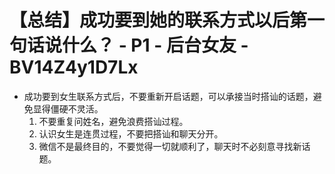 # 【总结】成功要到她的联系方式以后第一句话说什么？ - P1 - 后台女友 - BV14Z4y1D7Lx

-   成功要到女生联系方式后，不要重新开启话题，可以承接当时搭讪的话题，避免显得僵硬不灵活。
    1.  不要重复问姓名，避免浪费搭讪过程。
    2.  认识女生是连贯过程，不要把搭讪和聊天分开。
    3.  微信不是最终目的，不要觉得一切就顺利了，聊天时不必刻意寻找新话题。